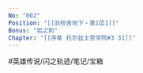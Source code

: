 ```yaml
---
No: "002"
Position: "[[旧校舍地下・第1层1]]"
Bonus: "岩之刺"
Chapter: "[[序章 托尔兹士官学院#3 31]]"
---
```

#英雄传说/闪之轨迹/笔记/宝箱